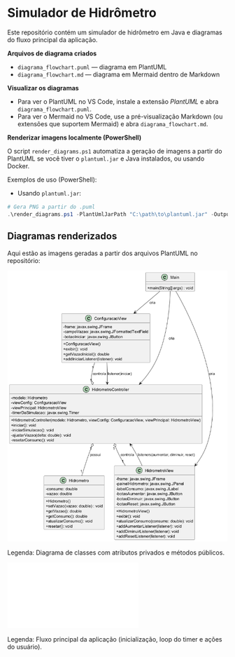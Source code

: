 # Simulador de Hidrômetro

Este repositório contém um simulador de hidrômetro em Java e diagramas do fluxo principal da aplicação.

**Arquivos de diagrama criados**

- `diagrama_flowchart.puml` — diagrama em PlantUML
- `diagrama_flowchart.md` — diagrama em Mermaid dentro de Markdown

**Visualizar os diagramas**

- Para ver o PlantUML no VS Code, instale a extensão *PlantUML* e abra `diagrama_flowchart.puml`.
- Para ver o Mermaid no VS Code, use a pré-visualização Markdown (ou extensões que suportem Mermaid) e abra `diagrama_flowchart.md`.

**Renderizar imagens localmente (PowerShell)**

O script `render_diagrams.ps1` automatiza a geração de imagens a partir do PlantUML se você tiver o `plantuml.jar` e Java instalados, ou usando Docker.

Exemplos de uso (PowerShell):

- Usando `plantuml.jar`:

```powershell
# Gera PNG a partir do .puml
.\render_diagrams.ps1 -PlantUmlJarPath "C:\path\to\plantuml.jar" -OutputFormat png
```
## Diagramas renderizados

Aqui estão as imagens geradas a partir dos arquivos PlantUML no repositório:

![Diagrama de Classes](./SimuladorHidrometroClasses.png)

Legenda: Diagrama de classes com atributos privados e métodos públicos.

![Flowchart do Simulador](diagrama_flowchart.md)

Legenda: Fluxo principal da aplicação (inicialização, loop do timer e ações do usuário).
